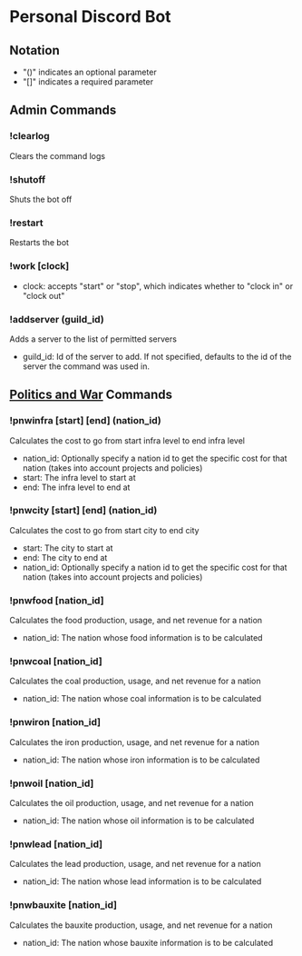 # Personal Discord Bot
## Notation
- "()" indicates an optional parameter
- "[]" indicates a required parameter
## Admin Commands
### !clearlog
Clears the command logs
### !shutoff
Shuts the bot off
### !restart
Restarts the bot
### !work \[clock\]
- clock: accepts "start" or "stop", which indicates whether to "clock in" or "clock out"
### !addserver (guild_id)
Adds a server to the list of permitted servers
- guild_id: Id of the server to add. If not specified, defaults to the id of the server the command was used in.
## [Politics and War](https://politicsandwar.com/) Commands
### !pnwinfra \[start\] \[end\] (nation_id)
Calculates the cost to go from start infra level to end infra level
- nation_id: Optionally specify a nation id to get the specific cost for that nation (takes into account projects and policies)
- start: The infra level to start at
- end: The infra level to end at
### !pnwcity \[start\] \[end\] (nation_id)
Calculates the cost to go from start city to end city
- start: The city to start at
- end: The city to end at
- nation_id: Optionally specify a nation id to get the specific cost for that nation (takes into account projects and policies)
### !pnwfood \[nation_id\]
Calculates the food production, usage, and net revenue for a nation
- nation_id: The nation whose food information is to be calculated
### !pnwcoal \[nation_id\]
Calculates the coal production, usage, and net revenue for a nation
- nation_id: The nation whose coal information is to be calculated
### !pnwiron \[nation_id\]
Calculates the iron production, usage, and net revenue for a nation
- nation_id: The nation whose iron information is to be calculated
### !pnwoil \[nation_id\]
Calculates the oil production, usage, and net revenue for a nation
- nation_id: The nation whose oil information is to be calculated
### !pnwlead \[nation_id\]
Calculates the lead production, usage, and net revenue for a nation
- nation_id: The nation whose lead information is to be calculated
### !pnwbauxite \[nation_id\]
Calculates the bauxite production, usage, and net revenue for a nation
- nation_id: The nation whose bauxite information is to be calculated